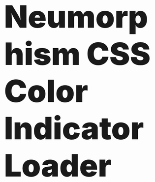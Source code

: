 <html>
  <head>
    <style>
  h1{
    font-size: 100px;
    font-weight: 900;
  }
      </style>
  </head>
  <body>
<h1>Neumorphism CSS Color Indicator Loader</h1>
  </body>
</html>

